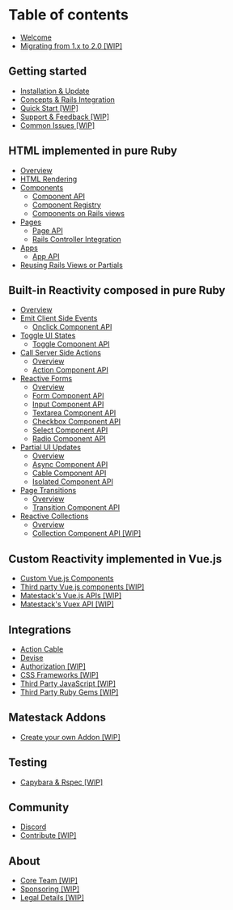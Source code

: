 # Table of contents

* [Welcome](README.md)
* [Migrating from 1.x to 2.0 \[WIP\]](migrate-from-1.x-to-2.0-wip.md)

## Getting started

* [Installation & Update](getting-started/installation-update.md)
* [Concepts & Rails Integration](getting-started/concepts-rails-integration.md)
* [Quick Start \[WIP\]](getting-started/quick-start.md)
* [Support & Feedback \[WIP\]](getting-started/support-and-feedback.md)
* [Common Issues \[WIP\]](getting-started/common-issues.md)

## HTML implemented in pure Ruby <a id="ui-in-pure-ruby"></a>

* [Overview](ui-in-pure-ruby/overview.md)
* [HTML Rendering](ui-in-pure-ruby/html-rendering.md)
* [Components](ui-in-pure-ruby/components/README.md)
  * [Component API](ui-in-pure-ruby/components/component-api.md)
  * [Component Registry](ui-in-pure-ruby/components/component-registry.md)
  * [Components on Rails views](ui-in-pure-ruby/components/components-on-rails-views-wip.md)
* [Pages](ui-in-pure-ruby/pages/README.md)
  * [Page API](ui-in-pure-ruby/pages/page-api-1.md)
  * [Rails Controller Integration](ui-in-pure-ruby/pages/rails-controller-integration.md)
* [Apps](ui-in-pure-ruby/apps/README.md)
  * [App API](ui-in-pure-ruby/apps/app-api-1.md)
* [Reusing Rails Views or Partials](ui-in-pure-ruby/reusing-views-or-partials.md)

## Built-in Reactivity composed in pure Ruby <a id="built-in-reactivity"></a>

* [Overview](built-in-reactivity/overview.md)
* [Emit Client Side Events](built-in-reactivity/emit-client-side-events/README.md)
  * [Onclick Component API](built-in-reactivity/emit-client-side-events/onclick-component-api.md)
* [Toggle UI States](built-in-reactivity/toggle-ui-states/README.md)
  * [Toggle Component API](built-in-reactivity/toggle-ui-states/toggle-component-api.md)
* [Call Server Side Actions](built-in-reactivity/call-server-side-actions/README.md)
  * [Overview](built-in-reactivity/call-server-side-actions/overview.md)
  * [Action Component API](built-in-reactivity/call-server-side-actions/action-component-api.md)
* [Reactive Forms](built-in-reactivity/reactive-forms/README.md)
  * [Overview](built-in-reactivity/reactive-forms/overview.md)
  * [Form Component API](built-in-reactivity/reactive-forms/form-component-api.md)
  * [Input Component API](built-in-reactivity/reactive-forms/form-input-component-api.md)
  * [Textarea Component API](built-in-reactivity/reactive-forms/form-textarea-component-api.md)
  * [Checkbox Component API](built-in-reactivity/reactive-forms/form-checkbox-component-api.md)
  * [Select Component API](built-in-reactivity/reactive-forms/form-select-component-api.md)
  * [Radio Component API](built-in-reactivity/reactive-forms/form-radio-component-api.md)
* [Partial UI Updates](built-in-reactivity/partial-ui-updates/README.md)
  * [Overview](built-in-reactivity/partial-ui-updates/overview.md)
  * [Async Component API](built-in-reactivity/partial-ui-updates/async-component-api.md)
  * [Cable Component API](built-in-reactivity/partial-ui-updates/cable-component-api.md)
  * [Isolated Component API](built-in-reactivity/partial-ui-updates/isolated-component-api.md)
* [Page Transitions](built-in-reactivity/page-transitions/README.md)
  * [Overview](built-in-reactivity/page-transitions/overview.md)
  * [Transition Component API](built-in-reactivity/page-transitions/transition-component-api.md)
* [Reactive Collections](built-in-reactivity/reactive-collections/README.md)
  * [Overview](built-in-reactivity/reactive-collections/overview.md)
  * [Collection Component API \[WIP\]](built-in-reactivity/reactive-collections/collection-component-api.md)

## Custom Reactivity implemented in Vue.js <a id="custom-reactivity"></a>

* [Custom Vue.js Components](custom-reactivity/custom-vue-js-components.md)
* [Third party Vue.js components \[WIP\]](custom-reactivity/third-party-vue.js-components-wip.md)
* [Matestack's Vue.js APIs \[WIP\]](custom-reactivity/matestacks-vue.js-apis-wip.md)
* [Matestack's Vuex API \[WIP\]](custom-reactivity/matestacks-vuex-api-wip.md)

## Integrations

* [Action Cable](integrations/action-cable.md)
* [Devise](integrations/devise.md)
* [Authorization \[WIP\]](integrations/authorization.md)
* [CSS Frameworks \[WIP\]](integrations/css-frameworks.md)
* [Third Party JavaScript \[WIP\]](integrations/third-party-javascript.md)
* [Third Party Ruby Gems \[WIP\]](integrations/third-party-ruby-gems.md)

## Matestack Addons

* [Create your own Addon \[WIP\]](matestack-addons/create-your-own-addon-wip.md)

## Testing

* [Capybara & Rspec \[WIP\]](testing/capybara-and-rspec-wip.md)

## Community

* [Discord](community/discord.md)
* [Contribute \[WIP\]](community/contribute.md)

## About

* [Core Team \[WIP\]](about/team.md)
* [Sponsoring \[WIP\]](about/sponsoring-wip.md)
* [Legal Details \[WIP\]](about/legal-details-wip.md)

